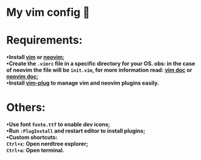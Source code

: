 # My vim config 🍇
# Requirements:
**•Install [vim](https://www.vim.org/download.php) or [neovim](https://github.com/neovim/neovim/wiki/Installing-Neovim);**  
**•Create the `.vimrc` file in a specific directory for your OS. obs: in the case of neovim the file will be `init.vim`, for more information read: [vim doc](https://www.vim.org/docs.php) or [neovim doc](https://neovim.io/doc/);**  
**•Install [vim-plug](https://github.com/junegunn/vim-plug) to manage vim and neovim plugins easily.**
# Others:
**•Use font `fonte.ttf` to enable dev icons;**  
**•Run `:PlugInstall` and restart editor to install plugins;**  
**•Custom shortcuts:**  
**`Ctrl+x`: Open nerdtree explorer;**  
**`Ctrl+a`: Open terminal.**
